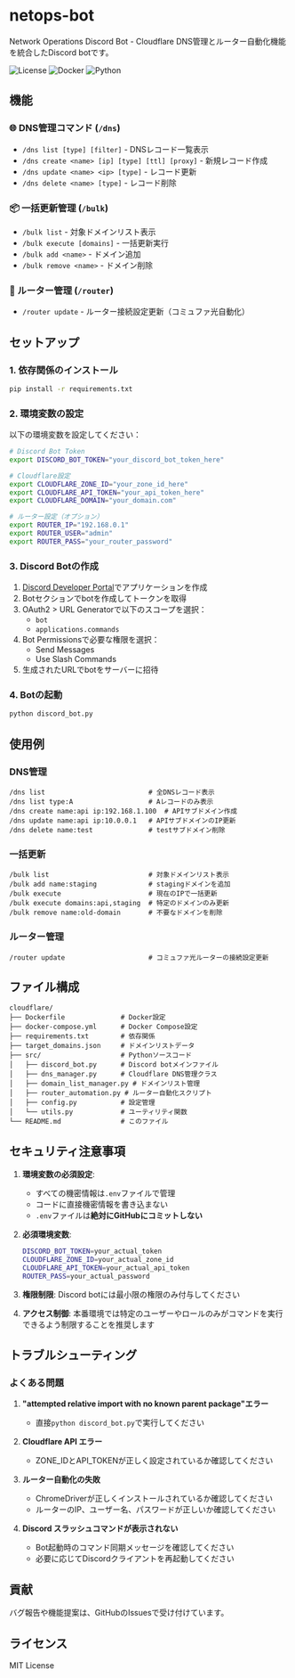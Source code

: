 # netops-bot

Network Operations Discord Bot - Cloudflare DNS管理とルーター自動化機能を統合したDiscord botです。

![License](https://img.shields.io/badge/license-MIT-blue.svg)
![Docker](https://img.shields.io/badge/docker-ready-brightgreen.svg)
![Python](https://img.shields.io/badge/python-3.8+-blue.svg)

## 機能

### 🌐 DNS管理コマンド (`/dns`)
- `/dns list [type] [filter]` - DNSレコード一覧表示
- `/dns create <name> [ip] [type] [ttl] [proxy]` - 新規レコード作成
- `/dns update <name> <ip> [type]` - レコード更新
- `/dns delete <name> [type]` - レコード削除

### 📦 一括更新管理 (`/bulk`)
- `/bulk list` - 対象ドメインリスト表示
- `/bulk execute [domains]` - 一括更新実行
- `/bulk add <name>` - ドメイン追加
- `/bulk remove <name>` - ドメイン削除

### 🔧 ルーター管理 (`/router`)
- `/router update` - ルーター接続設定更新（コミュファ光自動化）

## セットアップ

### 1. 依存関係のインストール
```bash
pip install -r requirements.txt
```

### 2. 環境変数の設定
以下の環境変数を設定してください：

```bash
# Discord Bot Token
export DISCORD_BOT_TOKEN="your_discord_bot_token_here"

# Cloudflare設定
export CLOUDFLARE_ZONE_ID="your_zone_id_here"
export CLOUDFLARE_API_TOKEN="your_api_token_here"
export CLOUDFLARE_DOMAIN="your_domain.com"

# ルーター設定（オプション）
export ROUTER_IP="192.168.0.1"
export ROUTER_USER="admin"
export ROUTER_PASS="your_router_password"
```

### 3. Discord Botの作成
1. [Discord Developer Portal](https://discord.com/developers/applications)でアプリケーションを作成
2. Botセクションでbotを作成してトークンを取得
3. OAuth2 > URL Generatorで以下のスコープを選択：
   - `bot`
   - `applications.commands`
4. Bot Permissionsで必要な権限を選択：
   - Send Messages
   - Use Slash Commands
5. 生成されたURLでbotをサーバーに招待

### 4. Botの起動
```bash
python discord_bot.py
```

## 使用例

### DNS管理
```
/dns list                          # 全DNSレコード表示
/dns list type:A                   # Aレコードのみ表示
/dns create name:api ip:192.168.1.100  # APIサブドメイン作成
/dns update name:api ip:10.0.0.1   # APIサブドメインのIP更新
/dns delete name:test              # testサブドメイン削除
```

### 一括更新
```
/bulk list                         # 対象ドメインリスト表示
/bulk add name:staging             # stagingドメインを追加
/bulk execute                      # 現在のIPで一括更新
/bulk execute domains:api,staging  # 特定のドメインのみ更新
/bulk remove name:old-domain       # 不要なドメインを削除
```

### ルーター管理
```
/router update                     # コミュファ光ルーターの接続設定更新
```

## ファイル構成

```
cloudflare/
├── Dockerfile              # Docker設定
├── docker-compose.yml      # Docker Compose設定
├── requirements.txt        # 依存関係
├── target_domains.json     # ドメインリストデータ
├── src/                    # Pythonソースコード
│   ├── discord_bot.py      # Discord botメインファイル
│   ├── dns_manager.py      # Cloudflare DNS管理クラス
│   ├── domain_list_manager.py # ドメインリスト管理
│   ├── router_automation.py # ルーター自動化スクリプト
│   ├── config.py           # 設定管理
│   └── utils.py            # ユーティリティ関数
└── README.md               # このファイル
```

## セキュリティ注意事項

1. **環境変数の必須設定**: 
   - すべての機密情報は`.env`ファイルで管理
   - コードに直接機密情報を書き込まない
   - `.env`ファイルは**絶対にGitHubにコミットしない**

2. **必須環境変数**:
   ```bash
   DISCORD_BOT_TOKEN=your_actual_token
   CLOUDFLARE_ZONE_ID=your_actual_zone_id
   CLOUDFLARE_API_TOKEN=your_actual_api_token
   ROUTER_PASS=your_actual_password
   ```

3. **権限制限**: Discord botには最小限の権限のみ付与してください

4. **アクセス制御**: 本番環境では特定のユーザーやロールのみがコマンドを実行できるよう制限することを推奨します

## トラブルシューティング

### よくある問題

1. **"attempted relative import with no known parent package"エラー**
   - 直接`python discord_bot.py`で実行してください

2. **Cloudflare API エラー**
   - ZONE_IDとAPI_TOKENが正しく設定されているか確認してください

3. **ルーター自動化の失敗**
   - ChromeDriverが正しくインストールされているか確認してください
   - ルーターのIP、ユーザー名、パスワードが正しいか確認してください

4. **Discord スラッシュコマンドが表示されない**
   - Bot起動時のコマンド同期メッセージを確認してください
   - 必要に応じてDiscordクライアントを再起動してください

## 貢献

バグ報告や機能提案は、GitHubのIssuesで受け付けています。

## ライセンス

MIT License